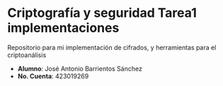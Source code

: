 # Criptografía y seguridad Tarea1 implementaciones
Repositorio para mi implementación de cifrados, y herramientas para el criptoanálisis

- **Alumno**: José Antonio Barrientos Sánchez
- **No. Cuenta**: 423019269
